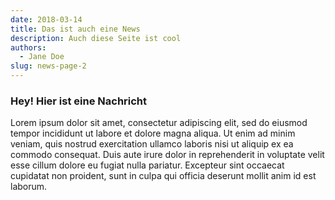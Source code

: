 ```yaml
---
date: 2018-03-14
title: Das ist auch eine News
description: Auch diese Seite ist cool
authors:
  - Jane Doe
slug: news-page-2
---
```


### Hey! Hier ist eine Nachricht

Lorem ipsum dolor sit amet, consectetur adipiscing elit, sed do eiusmod tempor incididunt ut labore et dolore magna aliqua. Ut enim ad minim veniam, quis nostrud exercitation ullamco laboris nisi ut aliquip ex ea commodo consequat. Duis aute irure dolor in reprehenderit in voluptate velit esse cillum dolore eu fugiat nulla pariatur. Excepteur sint occaecat cupidatat non proident, sunt in culpa qui officia deserunt mollit anim id est laborum.

